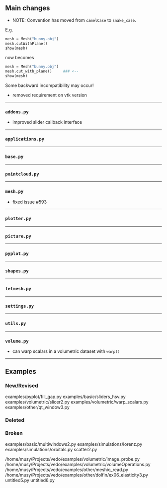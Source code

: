 ## Main changes

- NOTE: Convention has moved from `camelCase` to `snake_case`.

E.g.
```python
mesh = Mesh("bunny.obj")
mesh.cutWithPlane()
show(mesh)
```

now becomes

```python
mesh = Mesh("bunny.obj")
mesh.cut_with_plane()     ### <--
show(mesh)
```

Some backward incompatibility may occur!


- removed requirement on vtk version

---
### `addons.py`
- improved slider callback interface

---
### `applications.py`

---
### `base.py`

---
### `pointcloud.py`

---
### `mesh.py`
- fixed issue #593

---
### `plotter.py`

---
### `picture.py`

---
### `pyplot.py`

---
### `shapes.py`

---
### `tetmesh.py`


---
### `settings.py`

---
### `utils.py`

---
### `volume.py`
- can warp scalars in a volumetric dataset with `warp()`

-------------------------
## Examples

### New/Revised
examples/pyplot/fill_gap.py
examples/basic/sliders_hsv.py
examples/volumetric/slicer2.py
examples/volumetric/warp_scalars.py
examples/other/qt_window3.py


### Deleted

### Broken
examples/basic/multiwindows2.py
examples/simulations/lorenz.py
examples/simulations/orbitals.py
scatter2.py

/home/musy/Projects/vedo/examples/volumetric/image_probe.py
/home/musy/Projects/vedo/examples/volumetric/volumeOperations.py
/home/musy/Projects/vedo/examples/other/meshio_read.py
/home/musy/Projects/vedo/examples/other/dolfin/ex06_elasticity3.py
untitled5.py
untitled6.py



